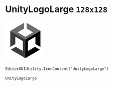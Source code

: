 # UnityLogoLarge `128x128`
<img src="/img/UnityLogoLarge.png" width=128 height=128>

``` CSharp
EditorGUIUtility.IconContent("UnityLogoLarge")
```
```
UnityLogoLarge
```

